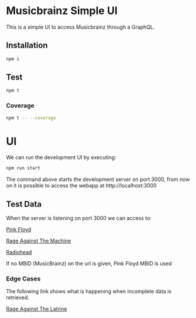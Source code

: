 # Musicbrainz Simple UI

This is a simple UI to access Musicbrainz through a GraphQL.

## Installation


```sh
npm i
```

## Test

```sh
npm t
```

### Coverage
```sh
npm t -- --coverage
```


# UI

We can run the development UI by executing:

```sh
npm run start
```

The command above starts the development server on port 3000, from now on it is possible to access the webapp at http://localhost:3000

## Test Data

When the server is listening on port 3000 we can access to:

[Pink Floyd](http://localhost:3000/83d91898-7763-47d7-b03b-b92132375c47)

[Rage Against The Machine](http://localhost:3000/3798b104-01cb-484c-a3b0-56adc6399b80)

[Radiohead](http://localhost:3000/a74b1b7f-71a5-4011-9441-d0b5e4122711)

If no MBID (MusicBrainz) on the url is given, Pink Floyd MBID is used

### Edge Cases

The following link shows what is happening when incomplete data is retrieved.

[Rage Against The Latrine](http://localhost:3000/50f87f0f-2989-4d18-8884-48bd8bb1a2d7)